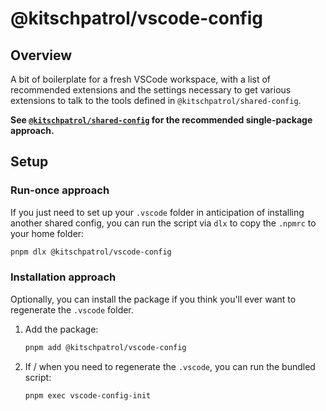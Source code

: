 # @kitschpatrol/vscode-config

## Overview

A bit of boilerplate for a fresh VSCode workspace, with a list of recommended extensions and the settings necessary to get various extensions to talk to the tools defined in `@kitschpatrol/shared-config`.

**See [`@kitschpatrol/shared-config`](https://www.npmjs.com/package/@kitschpatrol/shared-config) for the recommended single-package approach.**

## Setup

### Run-once approach

If you just need to set up your `.vscode` folder in anticipation of installing another shared config, you can run the script via `dlx` to copy the `.npmrc` to your home folder:

```sh
pnpm dlx @kitschpatrol/vscode-config
```

### Installation approach

Optionally, you can install the package if you think you'll ever want to regenerate the `.vscode` folder.

1. Add the package:

   ```sh
   pnpm add @kitschpatrol/vscode-config
   ```

2. If / when you need to regenerate the `.vscode`, you can run the bundled script:

   ```sh
   pnpm exec vscode-config-init
   ```
